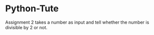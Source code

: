# Python-Tute

Assignment 2 takes a number as input and tell whether the number is divisible by 2 or not.
